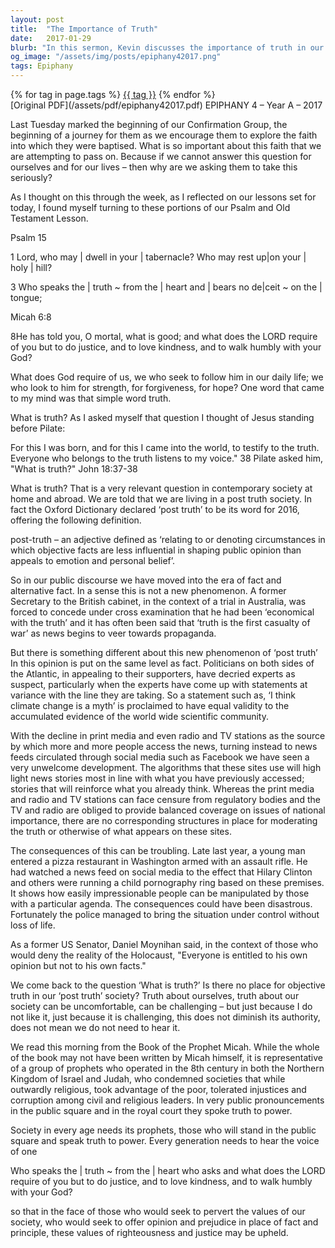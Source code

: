 ```yaml
---
layout: post
title:  "The Importance of Truth"
date:   2017-01-29
blurb: "In this sermon, Kevin discusses the importance of truth in our lives and society. He reflects on the contemporary 'post-truth' society and the dangers of misinformation. He emphasizes the need for truth in our daily lives, in our faith, and in our interactions with others. The sermon draws on passages from Psalm 15 and Micah 6:8, highlighting the requirement of God for us to speak the truth from the heart, do justice, love kindness, and walk humbly with God."
og_image: "/assets/img/posts/epiphany42017.png"
tags: Epiphany
---    
```

<div class="tag-pills">
    {% for tag in page.tags %}
    <a href="{{ site.baseurl }}/tag/{{ tag | slugify }}" class="tag-pill">{{ tag }}</a>
    {% endfor %}
</div>
[Original PDF](/assets/pdf/epiphany42017.pdf)
EPIPHANY 4 – Year A – 2017

Last Tuesday marked the beginning of our Confirmation Group, the beginning of a journey for them as we encourage them to explore the faith into which they were baptised. What is so important about this faith that we are attempting to pass on. Because if we cannot answer this question for ourselves and for our lives – then why are we asking them to take this seriously?

As I thought on this through the week, as I reflected on our lessons set for today, I found myself turning to these portions of our Psalm and Old Testament Lesson.

Psalm 15

1 Lord, who may | dwell in your | tabernacle? 
Who may rest up|on your | holy | hill?

3 Who speaks the | truth ~ from the | heart 
and | bears no de|ceit ~ on the | tongue;

Micah 6:8

8He has told you, O mortal, what is good;
and what does the LORD require of you
but to do justice, and to love kindness,
and to walk humbly with your God?

What does God require of us, we who seek to follow him in our daily life; we who look to him for strength, for forgiveness, for hope? One word that came to my mind was that simple word truth.

What is truth? As I asked myself that question I thought of Jesus standing before Pilate:

For this I was born, and for this I came into the world, to testify to the truth. Everyone who belongs to the truth listens to my voice." 38 Pilate asked him, "What is truth?" John 18:37-38

What is truth? That is a very relevant question in contemporary society at home and abroad. We are told that we are living in a post truth society. In fact the Oxford Dictionary declared ‘post truth’ to be its word for 2016, offering the following definition.

post-truth – an adjective defined as ‘relating to or denoting circumstances in which objective facts are less influential in shaping public opinion than appeals to emotion and personal belief’.

So in our public discourse we have moved into the era of fact and alternative fact. In a sense this is not a new phenomenon. A former Secretary to the British cabinet, in the context of a trial in Australia, was forced to concede under cross examination that he had been ‘economical with the truth’ and it has often been said that ‘truth is the first casualty of war’ as news begins to veer towards propaganda.

But there is something different about this new phenomenon of ‘post truth’ In this opinion is put on the same level as fact. Politicians on both sides of the Atlantic, in appealing to their supporters, have decried experts as suspect, particularly when the experts have come up with statements at variance with the line they are taking. So a statement such as, ‘I think climate change is a myth’ is proclaimed to have equal validity to the accumulated evidence of the world wide scientific community.

With the decline in print media and even radio and TV stations as the source by which more and more people access the news, turning instead to news feeds circulated through social media such as Facebook we have seen a very unwelcome development. The algorithms that these sites use will high light news stories most in line with what you have previously accessed; stories that will reinforce what you already think. Whereas the print media and radio and TV stations can face censure from regulatory bodies and the TV and radio are obliged to provide balanced coverage on issues of national importance, there are no corresponding structures in place for moderating the truth or otherwise of what appears on these sites.

The consequences of this can be troubling. Late last year, a young man entered a pizza restaurant in Washington armed with an assault rifle. He had watched a news feed on social media to the effect that Hilary Clinton and others were running a child pornography ring based on these premises. It shows how easily impressionable people can be manipulated by those with a particular agenda. The consequences could have been disastrous. Fortunately the police managed to bring the situation under control without loss of life.

As a former US Senator, Daniel Moynihan said, in the context of those who would deny the reality of the Holocaust, "Everyone is entitled to his own opinion but not to his own facts."

We come back to the question ‘What is truth?’ Is there no place for objective truth in our ‘post truth’ society? Truth about ourselves, truth about our society can be uncomfortable, can be challenging – but just because I do not like it, just because it is challenging, this does not diminish its authority, does not mean we do not need to hear it.

We read this morning from the Book of the Prophet Micah. While the whole of the book may not have been written by Micah himself, it is representative of a group of prophets who operated in the 8th century in both the Northern Kingdom of Israel and Judah, who condemned societies that while outwardly religious, took advantage of the poor, tolerated injustices and corruption among civil and religious leaders. In very public pronouncements in the public square and in the royal court they spoke truth to power.

Society in every age needs its prophets, those who will stand in the public square and speak truth to power. Every generation needs to hear the voice of one

Who speaks the | truth ~ from the | heart 
who asks
and what does the LORD require of you
but to do justice, and to love kindness,
and to walk humbly with your God?

so that in the face of those who would seek to pervert the values of our society, who would seek to offer opinion and prejudice in place of fact and principle, these values of righteousness and justice may be upheld.
